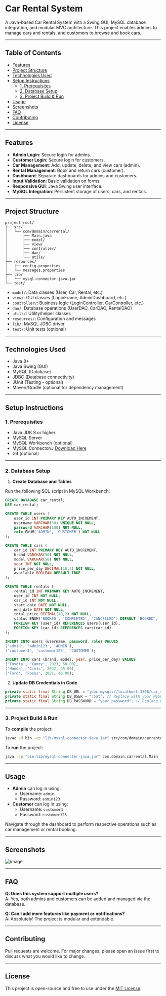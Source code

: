 # Car Rental System

A Java-based Car Rental System with a Swing GUI, MySQL database integration, and modular MVC architecture. This project enables admins to manage cars and rentals, and customers to browse and book cars.

---

## Table of Contents

- [Features](#features)
- [Project Structure](#project-structure)
- [Technologies Used](#technologies-used)
- [Setup Instructions](#setup-instructions)
  - [1. Prerequisites](#1-prerequisites)
  - [2. Database Setup](#2-database-setup)
  - [3. Project Build & Run](#3-project-build--run)
- [Usage](#usage)
- [Screenshots](#screenshots)
- [FAQ](#faq)
- [Contributing](#contributing)
- [License](#license)

---

## Features

- **Admin Login**: Secure login for admins.
- **Customer Login**: Secure login for customers.
- **Car Management**: Add, update, delete, and view cars (admin).
- **Rental Management**: Book and return cars (customer).
- **Dashboard**: Separate dashboards for admins and customers.
- **Input Validation**: Basic validation on forms.
- **Responsive GUI**: Java Swing user interface.
- **MySQL Integration**: Persistent storage of users, cars, and rentals.

---

## Project Structure

```
project-root/
├── src/
│   └── com/domain/carrental/
│       ├── Main.java
│       ├── model/
│       ├── view/
│       ├── controller/
│       ├── dao/
│       └── utils/
├── resources/
│   ├── config.properties
│   └── messages.properties
├── lib/
│   └── mysql-connector-java.jar
└── test/
```

- `model/`: Data classes (User, Car, Rental, etc.)
- `view/`: GUI classes (LoginFrame, AdminDashboard, etc.)
- `controller/`: Business logic (LoginController, CarController, etc.)
- `dao/`: Database operations (UserDAO, CarDAO, RentalDAO)
- `utils/`: Utility/helper classes
- `resources/`: Configuration and messages
- `lib/`: MySQL JDBC driver
- `test/`: Unit tests (optional)

---

## Technologies Used

- Java 8+
- Java Swing (GUI)
- MySQL (Database)
- JDBC (Database connectivity)
- JUnit (Testing - optional)
- Maven/Gradle (optional for dependency management)

---

## Setup Instructions

### 1. Prerequisites

- Java JDK 8 or higher
- MySQL Server
- MySQL Workbench (optional)
- MySQL Connector/J [Download Here](https://dev.mysql.com/downloads/connector/j/)
- Git (optional)

---

### 2. Database Setup

1. **Create Database and Tables**

Run the following SQL script in MySQL Workbench:

```sql
CREATE DATABASE car_rental;
USE car_rental;

CREATE TABLE users (
    user_id INT PRIMARY KEY AUTO_INCREMENT,
    username VARCHAR(50) UNIQUE NOT NULL,
    password VARCHAR(100) NOT NULL,
    role ENUM('ADMIN', 'CUSTOMER') NOT NULL
);

CREATE TABLE cars (
    car_id INT PRIMARY KEY AUTO_INCREMENT,
    brand VARCHAR(50) NOT NULL,
    model VARCHAR(50) NOT NULL,
    year INT NOT NULL,
    price_per_day DECIMAL(10,2) NOT NULL,
    available BOOLEAN DEFAULT TRUE
);

CREATE TABLE rentals (
    rental_id INT PRIMARY KEY AUTO_INCREMENT,
    user_id INT NOT NULL,
    car_id INT NOT NULL,
    start_date DATE NOT NULL,
    end_date DATE NOT NULL,
    total_price DECIMAL(10,2) NOT NULL,
    status ENUM('BOOKED', 'COMPLETED', 'CANCELLED') DEFAULT 'BOOKED',
    FOREIGN KEY (user_id) REFERENCES users(user_id),
    FOREIGN KEY (car_id) REFERENCES cars(car_id)
);

INSERT INTO users (username, password, role) VALUES
('admin', 'admin123', 'ADMIN'),
('customer1', 'customer123', 'CUSTOMER');

INSERT INTO cars (brand, model, year, price_per_day) VALUES
('Toyota', 'Camry', 2023, 50.00),
('Honda', 'Civic', 2022, 45.00),
('Ford', 'Focus', 2021, 40.00);
```

2. **Update DB Credentials in Code**

```java
private static final String DB_URL = "jdbc:mysql://localhost:3306/car_rental";
private static final String DB_USER = "root"; // Replace with your MySQL username
private static final String DB_PASSWORD = "your_password"; // Replace with your MySQL password
```

---

### 3. Project Build & Run

To **compile** the project:

```bash
javac -d bin -cp "lib/mysql-connector-java.jar" src/com/domain/carrental/**/*.java
```

To **run** the project:

```bash
java -cp "bin;lib/mysql-connector-java.jar" com.domain.carrental.Main
```

---

## Usage

- **Admin** can log in using:
  - Username: `admin`
  - Password: `admin123`
- **Customer** can log in using:
  - Username: `customer1`
  - Password: `customer123`

Navigate through the dashboard to perform respective operations such as car management or rental booking.

---

## Screenshots

![image](https://github.com/user-attachments/assets/72b1cb8d-c44f-47ea-8120-4c619b4fb4f4)


---

## FAQ

**Q: Does this system support multiple users?**  
A: Yes, both admins and customers can be added and managed via the database.

**Q: Can I add more features like payment or notifications?**  
A: Absolutely! The project is modular and extendable.

---

## Contributing

Pull requests are welcome. For major changes, please open an issue first to discuss what you would like to change.

---

## License

This project is open-source and free to use under the [MIT License](LICENSE).
